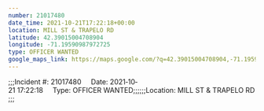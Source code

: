 ```yaml
---
number: 21017480
date_time: 2021-10-21T17:22:18+00:00
location: MILL ST & TRAPELO RD
latitude: 42.39015004708904
longitude: -71.19590987972725
type: OFFICER WANTED
google_maps_link: https://maps.google.com/?q=42.39015004708904,-71.19590987972725
---
```


;;;Incident #: 21017480     Date: 2021‐10‐21 17:22:18     Type: OFFICER WANTED;;;;;;Location: MILL ST & TRAPELO RD;;;
